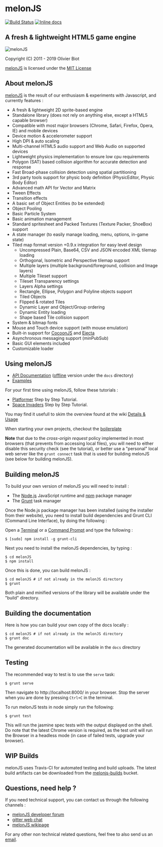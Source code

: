 melonJS
=======
[![Build Status](https://travis-ci.org/melonjs/melonJS.svg)](https://travis-ci.org/melonjs/melonJS)
[![Inline docs](http://inch-ci.org/github/melonjs/melonjs.svg?branch=master)](http://inch-ci.org/github/melonjs/melonjs)

A fresh & lightweight HTML5 game engine
-------------------------------------------------------------------------------
![melonJS](http://melonjs.org/media/alex4-github.png)

Copyright (C) 2011 - 2019 Olivier Biot

[melonJS](http://melonjs.org/) is licensed under the [MIT License](http://www.opensource.org/licenses/mit-license.php)

About melonJS
-------------------------------------------------------------------------------

[melonJS](http://melonjs.org/) is the result of our enthusiasm & experiments with Javascript,
and currently features :

- A fresh & lightweight 2D sprite-based engine
- Standalone library (does not rely on anything else, except a HTML5 capable browser)
- Compatible with most major browsers (Chrome, Safari, Firefox, Opera, IE) and mobile devices
- Device motion & accelerometer support
- High DPI & auto scaling
- Multi-channel HTML5 audio support and Web Audio on supported devices
- Lightweight physics implementation to ensure low cpu requirements
- Polygon (SAT) based collision algorithm for accurate detection and response
- Fast Broad-phase collision detection using spatial partitioning
- 3rd party tools support for physic body definition (PhysicEditor, Physic Body Editor)
- Advanced math API for Vector and Matrix
- Tween Effects
- Transition effects
- A basic set of Object Entities (to be extended)
- Object Pooling
- Basic Particle System
- Basic animation management
- Standard spritesheet and Packed Textures (Texture Packer, ShoeBox) support
- A state manager (to easily manage loading, menu, options, in-game state)
- Tiled map format version +0.9.x integration for easy level design
    - Uncompressed Plain, Base64, CSV and JSON encoded XML tilemap loading
    - Orthogonal, Isometric and Perspective tilemap support
    - Multiple layers (multiple background/foreground, collision and Image layers)
    - Multiple Tileset support
    - Tileset Transparency settings
    - Layers Alpha settings
    - Rectangle, Ellipse, Polygon and Polyline objects support
    - Tiled Objects
    - Flipped & rotated Tiles
    - Dynamic Layer and Object/Group ordering
    - Dynamic Entity loading
    - Shape based Tile collision support
- System & bitmap fonts
- Mouse and Touch device support (with mouse emulation)
- Built-in support for [CocoonJS](https://www.ludei.com/cocoonjs/) and [Ejecta](https://github.com/melonjs/melonJS/wiki/How-to-build-your-game-for-tvOS-(or-iOS)-using-Ejecta)
- Asynchronous messaging support (minPubSub)
- Basic GUI elements included
- Customizable loader

Using melonJS
-------------------------------------------------------------------------------

* [API Documentation](http://melonjs.github.io/melonJS/docs/) ([offline](https://github.com/melonjs/melonJS/archive/gh-pages.zip) version under the `docs` directory)
* [Examples](http://melonjs.github.io/melonJS/)

For your first time using melonJS, follow these tutorials :

- [Platformer](http://melonjs.github.io/tutorial-platformer/) Step by Step Tutorial.
- [Space Invaders](http://melonjs.github.io/tutorial-space-invaders/) Step by Step Tutorial.

You may find it usefull to skim the overview found at the wiki [Details & Usage](https://github.com/melonjs/melonJS/wiki#details--usage)

When starting your own projects, checkout the [boilerplate](https://github.com/melonjs/boilerplate)

**Note** that due to the _cross-origin request_ policy implemented in most browsers
(that prevents from accessing local files), you will need to either disable this
security check (see the tutorial), or better use a "personal" local web server
like the `grunt connect` task that is used for building melonJS (see below for building melonJS).

Building melonJS
-------------------------------------------------------------------------------
To build your own version of melonJS you will need to install :

- The [Node.js](http://nodejs.org/) JavaScript runtime and [npm](https://npmjs.org/) package manager
- The [Grunt](http://gruntjs.com/) task manager

Once the Node.js package manager has been installed (using the installer from their website),
you need to install build dependencies and Grunt CLI (Command Line Interface), by doing the following :

Open a [Terminal](http://www.apple.com/osx/apps/all.html#terminal) or a [Command Prompt](http://en.wikipedia.org/wiki/Command_Prompt) and
type the following :

    $ [sudo] npm install -g grunt-cli

Next you need to install the melonJS dependencies, by typing :

    $ cd melonJS
    $ npm install

Once this is done, you can build melonJS :

    $ cd melonJS # if not already in the melonJS directory
    $ grunt

Both plain and minified versions of the library will be available under the "build" directory.

Building the documentation
-------------------------------------------------------------------------------
Here is how you can build your own copy of the docs locally :

    $ cd melonJS # if not already in the melonJS directory
    $ grunt doc

The generated documentation will be available in the `docs` directory

Testing
-------------------------------------------------------------------------------
The recommended way to test is to use the `serve` task:

    $ grunt serve

Then navigate to http://localhost:8000/ in your browser. Stop the server when
you are done by pressing `Ctrl+C` in the terminal.


To run melonJS tests in node simply run the following:

    $ grunt test

This will run the jasmine spec tests with the output displayed on the shell. Do
note that the latest Chrome version is required, as the test unit will run the
Browser in a headless mode (in case of failed tests, upgrade your browser).

WIP Builds
-------------------------------------------------------------------------------
melonJS uses Travis-CI for automated testing and build uploads. The latest build
artifacts can be downloaded from the [melonjs-builds](https://melonjs-builds.s3.amazonaws.com/index.html?prefix=artifacts/)
bucket.

Questions, need help ?
-------------------------------------------------------------------------------
If you need technical support, you can contact us through the following channels :
* [melonJS developer forum](http://www.html5gamedevs.com/forum/32-melonjs/)
* [gitter web chat](https://gitter.im/melonjs/public)
* [melonJS wikipage](https://github.com/melonjs/melonJS/wiki)

For any other non technical related questions, feel free to also send us an [email](mailto:contact@melonjs.org).

